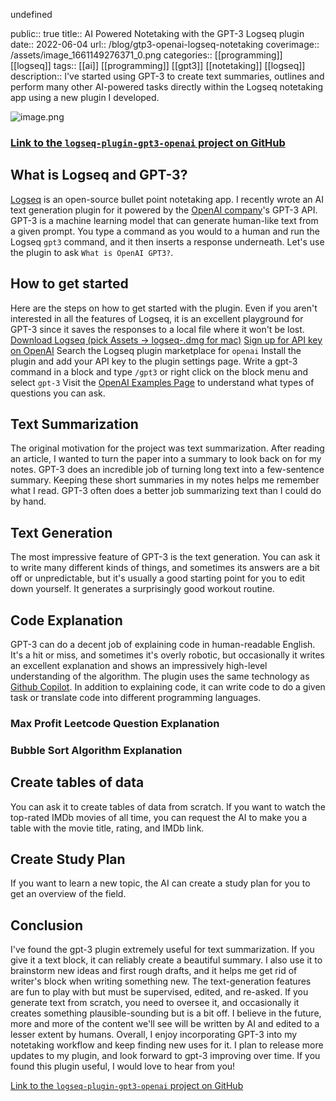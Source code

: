 undefined

public:: true
title:: AI Powered Notetaking with the GPT-3 Logseq plugin
date:: 2022-06-04
url:: /blog/gtp3-openai-logseq-notetaking
coverimage:: /assets/image_1661149276371_0.png
categories:: [[programming]] [[logseq]]
tags:: [[ai]] [[programming]] [[gpt3]] [[notetaking]] [[logseq]]
description:: I've started using GPT-3 to create text summaries, outlines and perform many other AI-powered tasks directly within the Logseq notetaking app using a new plugin I developed.


![image.png](../assets/image_1661149276371_0.png)
### [Link to the `logseq-plugin-gpt3-openai` project on GitHub](https://github.com/briansunter/logseq-plugin-gpt3-openai)
## What is Logseq and GPT-3?

[Logseq](https://logseq.com/) is an open-source bullet point notetaking app. I recently wrote an AI text generation plugin for it powered by the [OpenAI company](https://openai.com/)'s GPT-3 API.
GPT-3 is a machine learning model that can generate human-like text from a given prompt. You type a command as you would to a human and run the Logseq  `gpt3` command, and it then inserts a response underneath.
Let's use the plugin to ask `What is OpenAI GPT3?`.

## How to get started

Here are the steps on how to get started with the plugin.
Even if you aren't interested in all the features of Logseq, it is an excellent playground for GPT-3 since it saves the responses to a local file where it won't be lost.
[Download Logseq (pick Assets -> logseq-.dmg for mac)](https://github.com/logseq/logseq/releases)
[Sign up for API key on OpenAI](https://openai.com/api/)
Search the Logseq plugin marketplace for `openai`
Install the plugin and add your API key to the plugin settings page.
Write a gpt-3 command in a block and type `/gpt3` or right click on the block menu and select `gpt-3`
Visit the [OpenAI Examples Page](https://beta.openai.com/examples/) to understand what types of questions you can ask.








## Text Summarization

The original motivation for the project was text summarization. After reading an article, I wanted to turn the paper into a summary to look back on for my notes. GPT-3 does an incredible job of turning long text into a few-sentence summary. Keeping these short summaries in my notes helps me remember what I read. GPT-3 often does a better job summarizing text than I could do by hand.

## Text Generation

The most impressive feature of GPT-3 is the text generation. You can ask it to write many different kinds of things, and sometimes its answers are a bit off or unpredictable, but it's usually a good starting point for you to edit down yourself. It generates a surprisingly good workout routine.
## Code Explanation

GPT-3 can do a decent job of explaining code in human-readable English. It's a hit or miss, and sometimes it's overly robotic, but occasionally it writes an excellent explanation and shows an impressively high-level understanding of the algorithm. The plugin uses the same technology as [Github Copilot](https://copilot.github.com/). In addition to explaining code, it can write code to do a given task or translate code into different programming languages.
### Max Profit Leetcode Question Explanation

### Bubble Sort Algorithm Explanation


## Create tables of data

You can ask it to create tables of data from scratch. If you want to watch the top-rated IMDb movies of all time, you can request the AI to make you a table with the movie title, rating, and IMDb link.




## Create Study Plan

If you want to learn a new topic, the AI can create a study plan for you to get an overview of the field.
## Conclusion

I've found the gpt-3 plugin extremely useful for text summarization. If you give it a text block, it can reliably create a beautiful summary.
I also use it to brainstorm new ideas and first rough drafts, and it helps me get rid of writer's block when writing something new.
The text-generation features are fun to play with but must be supervised, edited, and re-asked. If you generate text from scratch, you need to oversee it, and occasionally it creates something plausible-sounding but is a bit off. I believe in the future, more and more of the content we'll see will be written by AI and edited to a lesser extent by humans.
Overall, I enjoy incorporating GPT-3 into my notetaking workflow and keep finding new uses for it. I plan to release more updates to my plugin, and look forward to gpt-3 improving over time. If you found this plugin useful, I would love to hear from you!


[Link to the `logseq-plugin-gpt3-openai` project on GitHub](https://github.com/briansunter/logseq-plugin-gpt3-openai)






